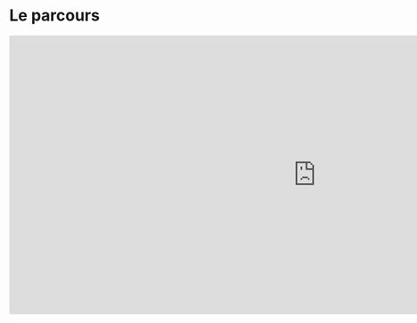 # Le parcours

<iframe width="1100" height="500" src="https://controverses.github.io/transidentite/transfini.html" frameborder="0" margin:0px align="left" allowfullscreen></iframe>
